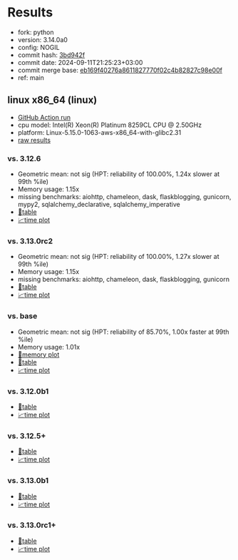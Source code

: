 # Results

- fork: python
- version: 3.14.0a0
- config: NOGIL
- commit hash: [3bd942f](https://github.com/python/cpython/commit/3bd942f)
- commit date: 2024-09-11T21:25:23+03:00
- commit merge base: [eb169f40276a8611827770f02c4b82827c98e00f](https://github.com/python/cpython/commit/eb169f40276a8611827770f02c4b82827c98e00f)
- ref: main

## linux x86_64 (linux)

- [GitHub Action run](https://github.com/facebookexperimental/free-threading-benchmarking/actions/runs/10819936093)
- cpu model: Intel(R) Xeon(R) Platinum 8259CL CPU @ 2.50GHz
- platform: Linux-5.15.0-1063-aws-x86_64-with-glibc2.31
- [raw results](bm-20240911-linux-x86_64-python-main-3.14.0a0-3bd942f.json)

### vs. 3.12.6

- Geometric mean: not sig (HPT: reliability of 100.00%, 1.24x slower at 99th %ile)
- Memory usage: 1.15x
- missing benchmarks: aiohttp, chameleon, dask, flaskblogging, gunicorn, mypy2, sqlalchemy_declarative, sqlalchemy_imperative
- [📄table](bm-20240911-linux-x86_64-python-main-3.14.0a0-3bd942f-vs-3.12.6.md)
- [📈time plot](bm-20240911-linux-x86_64-python-main-3.14.0a0-3bd942f-vs-3.12.6.svg)

### vs. 3.13.0rc2

- Geometric mean: not sig (HPT: reliability of 100.00%, 1.27x slower at 99th %ile)
- Memory usage: 1.15x
- missing benchmarks: aiohttp, chameleon, dask, flaskblogging, gunicorn
- [📄table](bm-20240911-linux-x86_64-python-main-3.14.0a0-3bd942f-vs-3.13.0rc2.md)
- [📈time plot](bm-20240911-linux-x86_64-python-main-3.14.0a0-3bd942f-vs-3.13.0rc2.svg)

### vs. base

- Geometric mean: not sig (HPT: reliability of 85.70%, 1.00x faster at 99th %ile)
- Memory usage: 1.01x
- [🧠memory plot](bm-20240911-linux-x86_64-python-main-3.14.0a0-3bd942f-vs-base-mem.svg)
- [📄table](bm-20240911-linux-x86_64-python-main-3.14.0a0-3bd942f-vs-base.md)
- [📈time plot](bm-20240911-linux-x86_64-python-main-3.14.0a0-3bd942f-vs-base.svg)

### vs. 3.12.0b1

- [📄table](bm-20240911-linux-x86_64-python-main-3.14.0a0-3bd942f-vs-3.12.0b1.md)
- [📈time plot](bm-20240911-linux-x86_64-python-main-3.14.0a0-3bd942f-vs-3.12.0b1.svg)

### vs. 3.12.5+

- [📄table](bm-20240911-linux-x86_64-python-main-3.14.0a0-3bd942f-vs-3.12.5%2B.md)
- [📈time plot](bm-20240911-linux-x86_64-python-main-3.14.0a0-3bd942f-vs-3.12.5%2B.svg)

### vs. 3.13.0b1

- [📄table](bm-20240911-linux-x86_64-python-main-3.14.0a0-3bd942f-vs-3.13.0b1.md)
- [📈time plot](bm-20240911-linux-x86_64-python-main-3.14.0a0-3bd942f-vs-3.13.0b1.svg)

### vs. 3.13.0rc1+

- [📄table](bm-20240911-linux-x86_64-python-main-3.14.0a0-3bd942f-vs-3.13.0rc1%2B.md)
- [📈time plot](bm-20240911-linux-x86_64-python-main-3.14.0a0-3bd942f-vs-3.13.0rc1%2B.svg)

